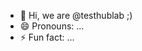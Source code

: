 - 👋 Hi, we are @testhublab ;)
- 😄 Pronouns: ...
- ⚡ Fun fact: ...

<!---
testhublab/testhublab is a ✨ special ✨ repository because its `README.md` (this file) appears on your GitHub profile.
You can click the Preview link to take a look at your changes.
--->
